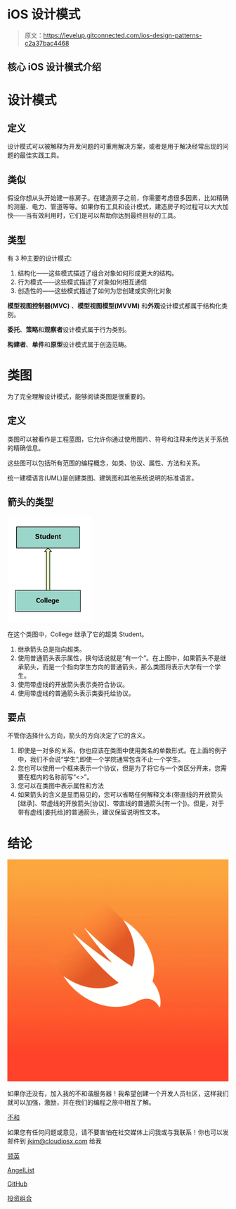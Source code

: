 # iOS 设计模式

> 原文：<https://levelup.gitconnected.com/ios-design-patterns-c2a37bac4468>

## 核心 iOS 设计模式介绍

# 设计模式

## 定义

设计模式可以被解释为开发问题的可重用解决方案，或者是用于解决经常出现的问题的最佳实践工具。

## 类似

假设你想从头开始建一栋房子。在建造房子之前，你需要考虑很多因素，比如精确的测量、电力、管道等等。如果你有工具和设计模式，建造房子的过程可以大大加快——当有效利用时，它们是可以帮助你达到最终目标的工具。

## 类型

有 3 种主要的设计模式:

1.  结构化——这些模式描述了组合对象如何形成更大的结构。
2.  行为模式——这些模式描述了对象如何相互通信
3.  创造性的——这些模式描述了如何为您创建或实例化对象

**模型视图控制器(MVC)** 、**模型视图模型(MVVM)** 和**外观**设计模式都属于结构化类别。

**委托**、**策略**和**观察者**设计模式属于行为类别。

**构建者**、**单件**和**原型**设计模式属于创造范畴。

# 类图

为了完全理解设计模式，能够阅读类图是很重要的。

## 定义

类图可以被看作是工程蓝图，它允许你通过使用图片、符号和注释来传达关于系统的精确信息。

这些图可以包括所有范围的编程概念，如类、协议、属性、方法和关系。

统一建模语言(UML)是创建类图、建筑图和其他系统说明的标准语言。

## 箭头的类型

![](img/ec9b2652b299217379ccb497173734c5.png)

在这个类图中，College 继承了它的超类 Student。

1.  继承箭头总是指向超类。
2.  使用普通箭头表示属性，换句话说就是“有一个”。在上图中，如果箭头不是继承箭头，而是一个指向学生方向的普通箭头，那么类图将表示大学有一个学生。
3.  使用带虚线的开放箭头表示类符合协议。
4.  使用带虚线的普通箭头表示类委托给协议。

## 要点

不管你选择什么方向，箭头的方向决定了它的含义。

1.  即使是一对多的关系，你也应该在类图中使用类名的单数形式。在上面的例子中，我们不会说“学生”,即使一个学院通常包含不止一个学生。
2.  您也可以使用一个框来表示一个协议，但是为了将它与一个类区分开来，您需要在框内的名称前写“<<protocol>>”。</protocol>
3.  您可以在类图中表示属性和方法
4.  如果箭头的含义是显而易见的，您可以省略任何解释文本(带直线的开放箭头[继承]、带虚线的开放箭头[协议]、带直线的普通箭头[有一个])。但是，对于带有虚线[委托给]的普通箭头，建议保留说明性文本。

# 结论

![](img/f0a805f2e038f0b9c798271857fd7ff0.png)

如果你还没有，加入我的不和谐服务器！我希望创建一个开发人员社区，这样我们就可以加强，激励，并在我们的编程之旅中相互了解。

[不和](https://discord.gg/ZBJ5QZ6B)

如果您有任何问题或意见，请不要害怕在社交媒体上问我或与我联系！你也可以发邮件到 jkim@cloudiosx.com 给我

[领英](https://www.linkedin.com/in/john-kim-developer/?source=about_page----------------------------------------)

[AngelList](https://angel.co/u/john-kim-175?source=about_page----------------------------------------)

[GitHub](https://github.com/cloudiosx?source=about_page----------------------------------------)

[投资组合](https://cloudiosx.com/)